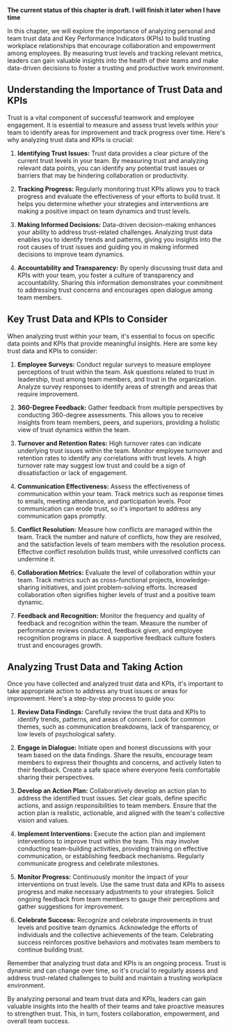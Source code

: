 **The current status of this chapter is draft. I will finish it later when I have time**

In this chapter, we will explore the importance of analyzing personal and team trust data and Key Performance Indicators (KPIs) to build trusting workplace relationships that encourage collaboration and empowerment among employees. By measuring trust levels and tracking relevant metrics, leaders can gain valuable insights into the health of their teams and make data-driven decisions to foster a trusting and productive work environment.

Understanding the Importance of Trust Data and KPIs
---------------------------------------------------

Trust is a vital component of successful teamwork and employee engagement. It is essential to measure and assess trust levels within your team to identify areas for improvement and track progress over time. Here's why analyzing trust data and KPIs is crucial:

1. **Identifying Trust Issues:** Trust data provides a clear picture of the current trust levels in your team. By measuring trust and analyzing relevant data points, you can identify any potential trust issues or barriers that may be hindering collaboration or productivity.

2. **Tracking Progress:** Regularly monitoring trust KPIs allows you to track progress and evaluate the effectiveness of your efforts to build trust. It helps you determine whether your strategies and interventions are making a positive impact on team dynamics and trust levels.

3. **Making Informed Decisions:** Data-driven decision-making enhances your ability to address trust-related challenges. Analyzing trust data enables you to identify trends and patterns, giving you insights into the root causes of trust issues and guiding you in making informed decisions to improve team dynamics.

4. **Accountability and Transparency:** By openly discussing trust data and KPIs with your team, you foster a culture of transparency and accountability. Sharing this information demonstrates your commitment to addressing trust concerns and encourages open dialogue among team members.

Key Trust Data and KPIs to Consider
-----------------------------------

When analyzing trust within your team, it's essential to focus on specific data points and KPIs that provide meaningful insights. Here are some key trust data and KPIs to consider:

1. **Employee Surveys:** Conduct regular surveys to measure employee perceptions of trust within the team. Ask questions related to trust in leadership, trust among team members, and trust in the organization. Analyze survey responses to identify areas of strength and areas that require improvement.

2. **360-Degree Feedback:** Gather feedback from multiple perspectives by conducting 360-degree assessments. This allows you to receive insights from team members, peers, and superiors, providing a holistic view of trust dynamics within the team.

3. **Turnover and Retention Rates:** High turnover rates can indicate underlying trust issues within the team. Monitor employee turnover and retention rates to identify any correlations with trust levels. A high turnover rate may suggest low trust and could be a sign of dissatisfaction or lack of engagement.

4. **Communication Effectiveness:** Assess the effectiveness of communication within your team. Track metrics such as response times to emails, meeting attendance, and participation levels. Poor communication can erode trust, so it's important to address any communication gaps promptly.

5. **Conflict Resolution:** Measure how conflicts are managed within the team. Track the number and nature of conflicts, how they are resolved, and the satisfaction levels of team members with the resolution process. Effective conflict resolution builds trust, while unresolved conflicts can undermine it.

6. **Collaboration Metrics:** Evaluate the level of collaboration within your team. Track metrics such as cross-functional projects, knowledge-sharing initiatives, and joint problem-solving efforts. Increased collaboration often signifies higher levels of trust and a positive team dynamic.

7. **Feedback and Recognition:** Monitor the frequency and quality of feedback and recognition within the team. Measure the number of performance reviews conducted, feedback given, and employee recognition programs in place. A supportive feedback culture fosters trust and encourages growth.

Analyzing Trust Data and Taking Action
--------------------------------------

Once you have collected and analyzed trust data and KPIs, it's important to take appropriate action to address any trust issues or areas for improvement. Here's a step-by-step process to guide you:

1. **Review Data Findings:** Carefully review the trust data and KPIs to identify trends, patterns, and areas of concern. Look for common themes, such as communication breakdowns, lack of transparency, or low levels of psychological safety.

2. **Engage in Dialogue:** Initiate open and honest discussions with your team based on the data findings. Share the results, encourage team members to express their thoughts and concerns, and actively listen to their feedback. Create a safe space where everyone feels comfortable sharing their perspectives.

3. **Develop an Action Plan:** Collaboratively develop an action plan to address the identified trust issues. Set clear goals, define specific actions, and assign responsibilities to team members. Ensure that the action plan is realistic, actionable, and aligned with the team's collective vision and values.

4. **Implement Interventions:** Execute the action plan and implement interventions to improve trust within the team. This may involve conducting team-building activities, providing training on effective communication, or establishing feedback mechanisms. Regularly communicate progress and celebrate milestones.

5. **Monitor Progress:** Continuously monitor the impact of your interventions on trust levels. Use the same trust data and KPIs to assess progress and make necessary adjustments to your strategies. Solicit ongoing feedback from team members to gauge their perceptions and gather suggestions for improvement.

6. **Celebrate Success:** Recognize and celebrate improvements in trust levels and positive team dynamics. Acknowledge the efforts of individuals and the collective achievements of the team. Celebrating success reinforces positive behaviors and motivates team members to continue building trust.

Remember that analyzing trust data and KPIs is an ongoing process. Trust is dynamic and can change over time, so it's crucial to regularly assess and address trust-related challenges to build and maintain a trusting workplace environment.

By analyzing personal and team trust data and KPIs, leaders can gain valuable insights into the health of their teams and take proactive measures to strengthen trust. This, in turn, fosters collaboration, empowerment, and overall team success.
